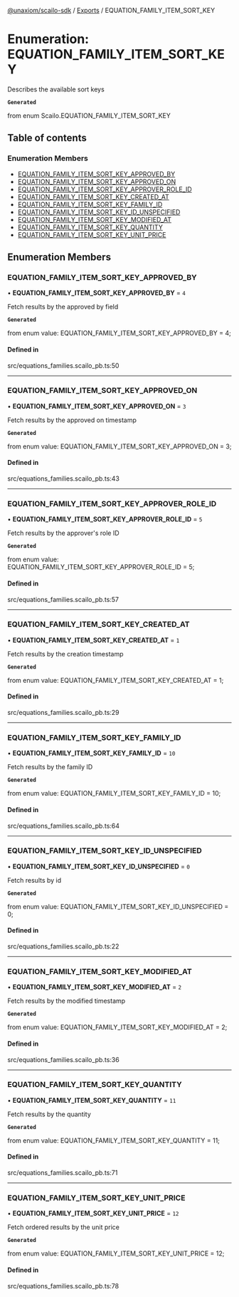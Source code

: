 [@unaxiom/scailo-sdk](../README.md) / [Exports](../modules.md) / EQUATION\_FAMILY\_ITEM\_SORT\_KEY

# Enumeration: EQUATION\_FAMILY\_ITEM\_SORT\_KEY

Describes the available sort keys

**`Generated`**

from enum Scailo.EQUATION_FAMILY_ITEM_SORT_KEY

## Table of contents

### Enumeration Members

- [EQUATION\_FAMILY\_ITEM\_SORT\_KEY\_APPROVED\_BY](EQUATION_FAMILY_ITEM_SORT_KEY.md#equation_family_item_sort_key_approved_by)
- [EQUATION\_FAMILY\_ITEM\_SORT\_KEY\_APPROVED\_ON](EQUATION_FAMILY_ITEM_SORT_KEY.md#equation_family_item_sort_key_approved_on)
- [EQUATION\_FAMILY\_ITEM\_SORT\_KEY\_APPROVER\_ROLE\_ID](EQUATION_FAMILY_ITEM_SORT_KEY.md#equation_family_item_sort_key_approver_role_id)
- [EQUATION\_FAMILY\_ITEM\_SORT\_KEY\_CREATED\_AT](EQUATION_FAMILY_ITEM_SORT_KEY.md#equation_family_item_sort_key_created_at)
- [EQUATION\_FAMILY\_ITEM\_SORT\_KEY\_FAMILY\_ID](EQUATION_FAMILY_ITEM_SORT_KEY.md#equation_family_item_sort_key_family_id)
- [EQUATION\_FAMILY\_ITEM\_SORT\_KEY\_ID\_UNSPECIFIED](EQUATION_FAMILY_ITEM_SORT_KEY.md#equation_family_item_sort_key_id_unspecified)
- [EQUATION\_FAMILY\_ITEM\_SORT\_KEY\_MODIFIED\_AT](EQUATION_FAMILY_ITEM_SORT_KEY.md#equation_family_item_sort_key_modified_at)
- [EQUATION\_FAMILY\_ITEM\_SORT\_KEY\_QUANTITY](EQUATION_FAMILY_ITEM_SORT_KEY.md#equation_family_item_sort_key_quantity)
- [EQUATION\_FAMILY\_ITEM\_SORT\_KEY\_UNIT\_PRICE](EQUATION_FAMILY_ITEM_SORT_KEY.md#equation_family_item_sort_key_unit_price)

## Enumeration Members

### EQUATION\_FAMILY\_ITEM\_SORT\_KEY\_APPROVED\_BY

• **EQUATION\_FAMILY\_ITEM\_SORT\_KEY\_APPROVED\_BY** = ``4``

Fetch results by the approved by field

**`Generated`**

from enum value: EQUATION_FAMILY_ITEM_SORT_KEY_APPROVED_BY = 4;

#### Defined in

src/equations_families.scailo_pb.ts:50

___

### EQUATION\_FAMILY\_ITEM\_SORT\_KEY\_APPROVED\_ON

• **EQUATION\_FAMILY\_ITEM\_SORT\_KEY\_APPROVED\_ON** = ``3``

Fetch results by the approved on timestamp

**`Generated`**

from enum value: EQUATION_FAMILY_ITEM_SORT_KEY_APPROVED_ON = 3;

#### Defined in

src/equations_families.scailo_pb.ts:43

___

### EQUATION\_FAMILY\_ITEM\_SORT\_KEY\_APPROVER\_ROLE\_ID

• **EQUATION\_FAMILY\_ITEM\_SORT\_KEY\_APPROVER\_ROLE\_ID** = ``5``

Fetch results by the approver's role ID

**`Generated`**

from enum value: EQUATION_FAMILY_ITEM_SORT_KEY_APPROVER_ROLE_ID = 5;

#### Defined in

src/equations_families.scailo_pb.ts:57

___

### EQUATION\_FAMILY\_ITEM\_SORT\_KEY\_CREATED\_AT

• **EQUATION\_FAMILY\_ITEM\_SORT\_KEY\_CREATED\_AT** = ``1``

Fetch results by the creation timestamp

**`Generated`**

from enum value: EQUATION_FAMILY_ITEM_SORT_KEY_CREATED_AT = 1;

#### Defined in

src/equations_families.scailo_pb.ts:29

___

### EQUATION\_FAMILY\_ITEM\_SORT\_KEY\_FAMILY\_ID

• **EQUATION\_FAMILY\_ITEM\_SORT\_KEY\_FAMILY\_ID** = ``10``

Fetch results by the family ID

**`Generated`**

from enum value: EQUATION_FAMILY_ITEM_SORT_KEY_FAMILY_ID = 10;

#### Defined in

src/equations_families.scailo_pb.ts:64

___

### EQUATION\_FAMILY\_ITEM\_SORT\_KEY\_ID\_UNSPECIFIED

• **EQUATION\_FAMILY\_ITEM\_SORT\_KEY\_ID\_UNSPECIFIED** = ``0``

Fetch results by id

**`Generated`**

from enum value: EQUATION_FAMILY_ITEM_SORT_KEY_ID_UNSPECIFIED = 0;

#### Defined in

src/equations_families.scailo_pb.ts:22

___

### EQUATION\_FAMILY\_ITEM\_SORT\_KEY\_MODIFIED\_AT

• **EQUATION\_FAMILY\_ITEM\_SORT\_KEY\_MODIFIED\_AT** = ``2``

Fetch results by the modified timestamp

**`Generated`**

from enum value: EQUATION_FAMILY_ITEM_SORT_KEY_MODIFIED_AT = 2;

#### Defined in

src/equations_families.scailo_pb.ts:36

___

### EQUATION\_FAMILY\_ITEM\_SORT\_KEY\_QUANTITY

• **EQUATION\_FAMILY\_ITEM\_SORT\_KEY\_QUANTITY** = ``11``

Fetch results by the quantity

**`Generated`**

from enum value: EQUATION_FAMILY_ITEM_SORT_KEY_QUANTITY = 11;

#### Defined in

src/equations_families.scailo_pb.ts:71

___

### EQUATION\_FAMILY\_ITEM\_SORT\_KEY\_UNIT\_PRICE

• **EQUATION\_FAMILY\_ITEM\_SORT\_KEY\_UNIT\_PRICE** = ``12``

Fetch ordered results by the unit price

**`Generated`**

from enum value: EQUATION_FAMILY_ITEM_SORT_KEY_UNIT_PRICE = 12;

#### Defined in

src/equations_families.scailo_pb.ts:78
